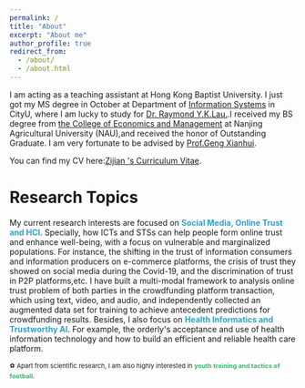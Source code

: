 ```yaml
---
permalink: /
title: "About"
excerpt: "About me"
author_profile: true
redirect_from: 
  - /about/
  - /about.html
---
```


I am acting as a teaching assistant at Hong Kong Baptist University. I just got my MS degree in October at Department of [Information Systems](https://www.cb.cityu.edu.hk/is/) in CityU, where I am lucky to study for [Dr. Raymond Y.K.Lau.](https://www.cb.cityu.edu.hk/staff/raylau/).I received my BS degree from [the College of Economics and Management](https://economy.njau.edu.cn/) at Nanjing Agricultural University (NAU),and received the honor of Outstanding Graduate. I am very fortunate to be advised by [Prof.Geng Xianhui](https://economy.njau.edu.cn/xksz/jszx/gxh.htm).

You can find my CV here:[Zijian 's Curriculum Vitae](../assets/Resume_Zijian.pdf).




Research Topics
======

My current research interests are focused on <span style="color: #33A1C9;">**Social Media, Online Trust and HCI**</span>. Specially, how ICTs and STSs can help people form online trust and enhance well-being, with a focus on vulnerable and marginalized populations. For instance, the shifting in the trust of information consumers and information producers on e-commerce platforms, the crisis of trust they showed on social media during the Covid-19, and the discrimination of trust in P2P platforms,etc. I have built a multi-modal framework to analysis online trust problem of both parties in the crowdfunding platform transaction, which using text, video, and audio, and independently collected an augmented data set for training to achieve antecedent predictions for crowdfunding results. Besides, I also focus on <span style="color: #33A1C9;">**Health Informatics and Trustworthy AI**</span>. For example, the orderly's acceptance and use of health information technology and how to build an efficient and reliable health care platform. 

<span style="font-size: 11px;">⚽️ Apart from scientific research, I am also highly interested in  <span style="color: #3CB371;">**youth training and tactics of football**</span>. 


